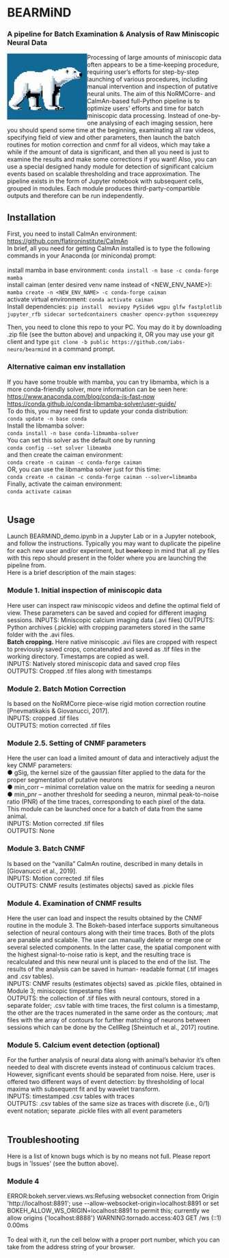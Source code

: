 # BEARMiND
### A pipeline for Batch Examination & Analysis of Raw Miniscopic Neural Data
<img src="/bearmind_logo.png" align="left">
Processing of large amounts of miniscopic data often appears to be a time-keeping procedure, requiring user’s efforts for step-by-step launching of various procedures, including manual intervention and inspection of putative neural units. The aim of this NoRMCorre- and CaImAn-based full-Python pipeline is to optimize users' efforts and time for batch miniscopic data processing. Instead of one-by-one analysing of each imaging session, here you should spend some time at the beginning, examinating all raw videos, specifying field of view and other parameters, then launch the batch routines for motion correction and cnmf for all videos, which may take a while if the amount of data is significant, and then all you need is just to examine the results and make some corrections if you want! Also, you can use a special designed handy module for detection of significant calcium events based on scalable thresholding and trace approximation. The pipeline exists in the form of Jupyter notebook with subsequent cells, grouped in modules. Each module produces  third-party-compartible outputs and therefore can be run independently.
</br>

## Installation
First, you need to install CaImAn environment: https://github.com/flatironinstitute/CaImAn</br>
In brief, all you need for getting CaImAn installed is to type the following commands in your Anaconda (or miniconda) prompt:
</br></br>
install mamba in base environment: `conda install -n base -c conda-forge mamba` </br>
install caiman (enter desired venv name instead of <NEW_ENV_NAME>): `mamba create -n <NEW_ENV_NAME> -c conda-forge caiman` </br>
activate virtual environment: `conda activate caiman`  </br>
Install dependencies: `pip install  moviepy PySide6 wgpu glfw fastplotlib jupyter_rfb sidecar sortedcontainers cmasher opencv-python ssqueezepy`
</br>

Then, you need to clone this repo to your PC. You may do it by downloading .zip file (see the button above) and unpacking it, OR you may use your git client and type `git clone -b public https://github.com/iabs-neuro/bearmind` in a command prompt.

### Alternative caiman env installation
If you have some trouble with mamba, you can try libmamba, which is a more conda-friendly solver, more information can be seen here:</br>
https://www.anaconda.com/blog/conda-is-fast-now</br>
https://conda.github.io/conda-libmamba-solver/user-guide/</br>
To do this, you may need first to update your conda distribution:</br>
`conda update -n base conda`</br>
Install the libmamba solver:</br>
`conda install -n base conda-libmamba-solver`</br>
You can set this solver as the default one by running </br>
`conda config --set solver libmamba`</br>
and then create the caiman environment:</br>
`conda create -n caiman -c conda-forge caiman`</br>
OR, you can use the libmamba solver just for this time:</br>
`conda create -n caiman -c conda-forge caiman --solver=libmamba`</br>
Finally, activate the caiman environment:</br>
`conda activate caiman` </br></br>

## Usage
Launch BEARMiND_demo.ipynb in a Jupyter Lab or in a Jupyter notebook, and follow the instructions. Typically you may want to duplicate the pipeline for each new user and/or experiment, but <s>bear</s>keep in mind that all .py files with this repo should present in the folder where you are launching the pipeline from. </br>
Here is a brief description of the main stages:<br/>
### Module 1. Initial inspection of miniscopic data
Here user can inspect raw miniscopic videos and define the optimal field of view. These parameters can be saved and copied for different imaging sessions.
INPUTS: Miniscopic calcium imaging data (.avi files)
OUTPUTS: Python archives (.pickle) with cropping parameters stored in the same folder with the .avi files.<br/>
<b>Batch cropping.</b> Here native miniscopic .avi files are cropped with respect to previously saved crops, concatenated and saved as .tif files in the working directory. Timestamps are copied as well.
</br>INPUTS: Natively stored miniscopic data and saved crop files 
</br>OUTPUTS: Cropped .tif files along with timestamps
### Module 2. Batch Motion Correction
Is based on the NoRMCorre piece-wise rigid motion correction routine [Pnevmatikakis & Giovanucci, 2017]. 
</br>INPUTS: cropped .tif files
</br>OUTPUTS: motion corrected .tif files
### Module 2.5. Setting of CNMF parameters
Here the user can load a limited amount of data and interactively adjust the key CNMF parameters: </br>
● gSig, the kernel size of the gaussian filter applied to the data for the proper segmentation of putative neurons</br>
● min_corr – minimal correlation value on the matrix for seeding a neuron  
● min_pnr – another threshold for seeding a neuron, minmal peak-to-noise ratio (PNR) of the time traces, corresponding to each pixel of the data.
</br>This module can be launched once for a batch of data from the same animal. 
</br>INPUTS: Motion corrected .tif files
</br>OUTPUTS: None
### Module 3. Batch CNMF
Is based on  the “vanilla” CaImAn routine, described in many details in [Giovanucci et al., 2019].
</br>INPUTS: Motion corrected .tif files
</br>OUTPUTS: CNMF results (estimates objects) saved as .pickle files
### Module 4. Examination of CNMF results
Here the user can load and inspect the results obtained by the CNMF routine in the module 3. The Bokeh-based interface supports simultaneous selection of neural contours along with their time traces. Both of the plots are panable and scalable. The user can manually delete or merge one or several selected components. In the latter case, the spatial component with the highest signal-to-noise ratio is kept, and the resulting trace is recalculated and this new neural unit is placed to the end of the list. The results of the analysis can be saved in human- readable format (.tif images and .csv tables).
</br>INPUTS: CNMF results (estimates objects) saved as .pickle files, obtained in Module 3; miniscopic timpestamp files
</br>OUTPUTS: the collection of .tif files with neural contours, stored in a separate folder; .csv table with time traces, the first column is a timestamp, the other are the traces numerated in the same order as the contours; .mat files with the array of contours for further matching of neurons between sessions which can be done by the CellReg [Sheintuch et al., 2017] routine. 
### Module 5. Calcium event detection (optional)
For the further analysis of  neural data along with animal’s behavior it’s often needed to deal with discrete events instead of continuous calcium traces. However, significant events should be separated from noise. Here, user is offered two different ways of event detection: by thresholding of local maxima with subsequent fit and by wavelet transform.
</br>INPUTS: timestamped .csv tables with traces
</br>OUTPUTS: .csv tables of the same size as traces with discrete (i.e., 0/1) event notation; separate .pickle files with all event parameters
</br></br>
## Troubleshooting
Here is a list of known bugs which is by no means not full. Please report bugs in 'Issues' (see the button above).
### Module 4
ERROR:bokeh.server.views.ws:Refusing websocket connection from Origin 'http://localhost:8891';                       use --allow-websocket-origin=localhost:8891 or set BOKEH_ALLOW_WS_ORIGIN=localhost:8891 to permit this; currently we allow origins {'localhost:8888'}
WARNING:tornado.access:403 GET /ws (::1) 0.00ms
</br></br>
To deal with it, run the cell below with a proper port number, which you can take from the address string of your browser. 



